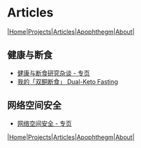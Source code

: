 # Articles

|[Home](/README.md)|[Projects](/projects.md)|[Articles](/articles.md)|[Apophthegm](/apophthegm.md)|[About](/about.md)|

## 健康与断食

- [健康与断食研究杂谈 - 专页](/articles_health.md)     
- [我的「双酮断食」 Dual-Keto Fasting](/my_dual-keto_fasting.md)    

## 网络空间安全

- [网络空间安全 - 专页](/articles_cybersecurity.md)    

|[Home](/README.md)|[Projects](/projects.md)|[Articles](/articles.md)|[Apophthegm](/apophthegm.md)|[About](/about.md)|
